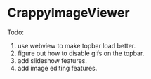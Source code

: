 # CrappyImageViewer


Todo:

1. use webview to make topbar load better.
2. figure out how to disable gifs on the topbar.
3. add slideshow features.
4. add image editing features.